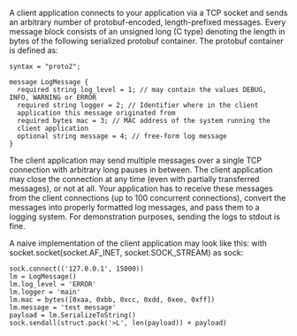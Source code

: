 A client application connects to your application via a TCP socket and sends an arbitrary
number of protobuf-encoded, length-prefixed messages. Every message block consists of
an unsigned long (C type) denoting the length in bytes of the following serialized protobuf
container. The protobuf container is defined as:

```
syntax = "proto2";

message LogMessage {
  required string log_level = 1; // may contain the values DEBUG, INFO, WARNING or ERROR
  required string logger = 2; // Identifier where in the client
  application this message originated from
  required bytes mac = 3; // MAC address of the system running the
  client application
  optional string message = 4; // free-form log message
}
```

The client application may send multiple messages over a single TCP connection with
arbitrary long pauses in between. The client application may close the connection at any
time (even with partially transferred messages), or not at all. Your application has to receive
these messages from the client connections (up to 100 concurrent connections), convert the
messages into properly formatted log messages, and pass them to a logging system. For
demonstration purposes, sending the logs to stdout is fine.

A naive implementation of the client application may look like this:
with socket.socket(socket.AF_INET, socket.SOCK_STREAM) as sock:

```
sock.connect(('127.0.0.1', 15000))
lm = LogMessage()
lm.log_level = 'ERROR'
lm.logger = 'main'
lm.mac = bytes([0xaa, 0xbb, 0xcc, 0xdd, 0xee, 0xff])
lm.message = 'test message'
payload = lm.SerializeToString()
sock.sendall(struct.pack('>L', len(payload)) + payload)
```
